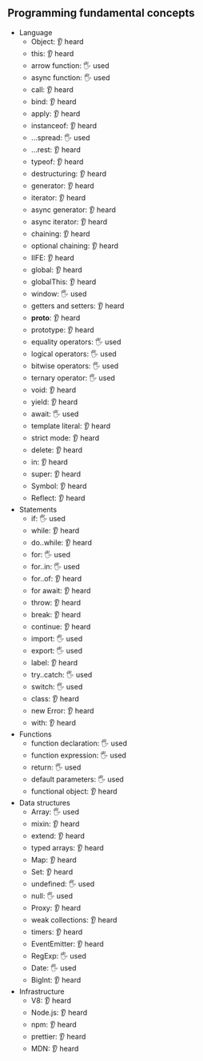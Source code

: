 ## Programming fundamental concepts

- Language
  - Object: 👂 heard
  - this: 👂 heard
  - arrow function: 🖐️ used
  - async function: 🖐️ used
  - call: 👂 heard
  - bind: 👂 heard
  - apply: 👂 heard
  - instanceof: 👂 heard
  - ...spread: 🖐️ used
  - ...rest: 👂 heard
  - typeof: 👂 heard
  - destructuring: 👂 heard
  - generator: 👂 heard
  - iterator: 👂 heard
  - async generator: 👂 heard
  - async iterator: 👂 heard
  - chaining: 👂 heard
  - optional chaining: 👂 heard
  - IIFE: 👂 heard
  - global: 👂 heard
  - globalThis: 👂 heard
  - window: 🖐️ used
  - getters and setters: 👂 heard
  - __proto__: 👂 heard
  - prototype: 👂 heard
  - equality operators: 🖐️ used
  - logical operators: 🖐️ used
  - bitwise operators: 🖐️ used
  - ternary operator: 🖐️ used
  - void: 👂 heard
  - yield: 👂 heard
  - await: 🖐️ used
  - template literal: 👂 heard
  - strict mode: 👂 heard
  - delete: 👂 heard
  - in: 👂 heard
  - super: 👂 heard
  - Symbol: 👂 heard
  - Reflect: 👂 heard
- Statements
  - if: 🖐️ used
  - while: 👂 heard
  - do..while: 👂 heard
  - for: 🖐️ used
  - for..in: 🖐️ used
  - for..of: 👂 heard
  - for await: 👂 heard
  - throw: 👂 heard
  - break: 👂 heard
  - continue: 👂 heard
  - import: 🖐️ used
  - export: 🖐️ used
  - label: 👂 heard
  - try..catch: 🖐️ used
  - switch: 🖐️ used
  - class: 👂 heard
  - new Error: 👂 heard
  - with: 👂 heard
- Functions
  - function declaration: 🖐️ used
  - function expression: 🖐️ used
  - return: 🖐️ used
  - default parameters: 🖐️ used
  - functional object: 👂 heard
- Data structures
  - Array: 🖐️ used
  - mixin: 👂 heard
  - extend: 👂 heard
  - typed arrays: 👂 heard
  - Map: 👂 heard
  - Set: 👂 heard
  - undefined: 🖐️ used
  - null: 🖐️ used
  - Proxy: 👂 heard
  - weak collections: 👂 heard
  - timers: 👂 heard
  - EventEmitter: 👂 heard
  - RegExp: 🖐️ used
  - Date: 🖐️ used
  - BigInt: 👂 heard
- Infrastructure
  - V8: 👂 heard
  - Node.js: 👂 heard
  - npm: 👂 heard
  - prettier: 👂 heard
  - MDN: 👂 heard
